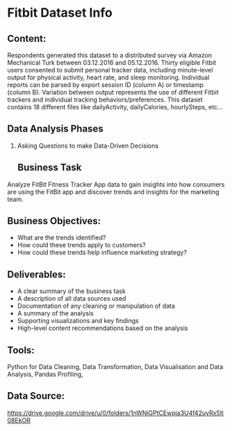 # Fitbit Dataset Info
## Content:
Respondents generated this dataset to a distributed survey via Amazon Mechanical Turk between 03.12.2016 and 05.12.2016. Thirty eligible Fitbit users consented to submit personal tracker data, including minute-level output for physical activity, heart rate, and sleep monitoring. Individual reports can be parsed by export session ID (column A) or timestamp (column B). Variation between output represents the use of different Fitbit trackers and individual tracking behaviors/preferences. 
This dataset contains 18 different files like dailyActivity, dailyCalories, hourlySteps, etc…
## Data Analysis Phases
1. Asking Questions to make Data-Driven Decisions
   ## Business Task
Analyze FitBit Fitness Tracker App data to gain insights into how consumers are using the FitBit app and discover trends and insights for the marketing team.

## Business Objectives:
* What are the trends identified?
* How could these trends apply to customers?
* How could these trends help influence marketing strategy?

## Deliverables:
* A clear summary of the business task
* A description of all data sources used
* Documentation of any cleaning or manipulation of data
* A summary of the analysis
* Supporting visualizations and key findings
* High-level content recommendations based on the analysis

## Tools:
Python for Data Cleaning, Data Transformation, Data Visualisation and Data Analysis,
Pandas Profiling,

## Data Source:
https://drive.google.com/drive/u/0/folders/1nWNiGPtCEwpja3U4f42uyRx5lt08EkOR
